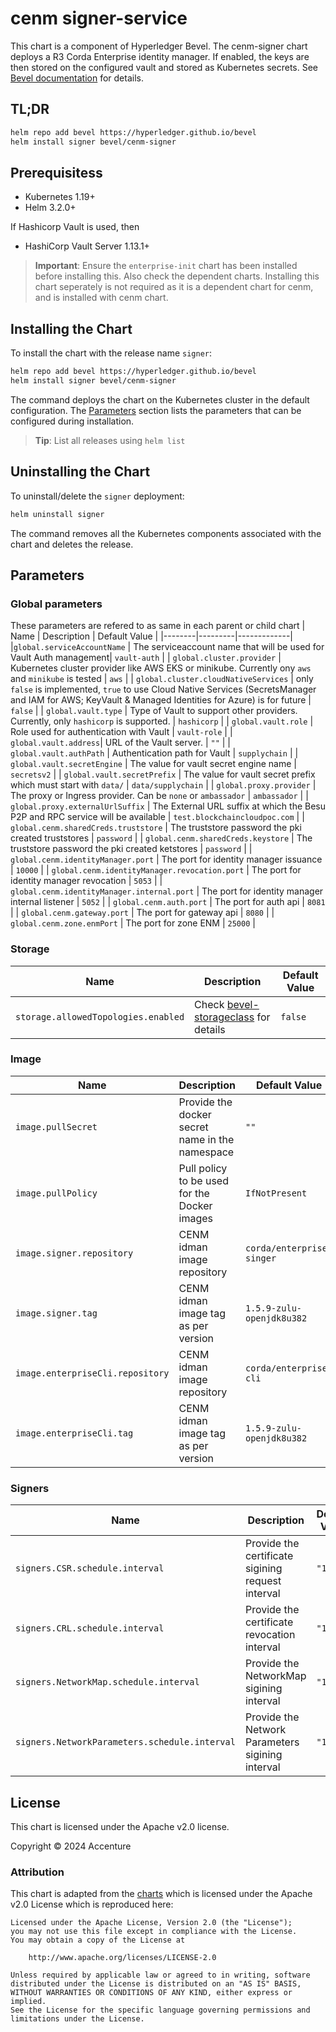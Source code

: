 [//]: # (##############################################################################################)
[//]: # (Copyright Accenture. All Rights Reserved.)
[//]: # (SPDX-License-Identifier: Apache-2.0)
[//]: # (##############################################################################################)

# cenm signer-service

This chart is a component of Hyperledger Bevel. The cenm-signer chart deploys a R3 Corda Enterprise identity manager. If enabled, the keys are then stored on the configured vault and stored as Kubernetes secrets. See [Bevel documentation](https://hyperledger-bevel.readthedocs.io/en/latest/) for details.

## TL;DR

```bash
helm repo add bevel https://hyperledger.github.io/bevel
helm install signer bevel/cenm-signer
```

## Prerequisitess

- Kubernetes 1.19+
- Helm 3.2.0+

If Hashicorp Vault is used, then
- HashiCorp Vault Server 1.13.1+

> **Important**: Ensure the `enterprise-init` chart has been installed before installing this. Also check the dependent charts. Installing this chart seperately is not required as it is a dependent chart for cenm, and is installed with cenm chart.

## Installing the Chart

To install the chart with the release name `signer`:

```bash
helm repo add bevel https://hyperledger.github.io/bevel
helm install signer bevel/cenm-signer
```

The command deploys the chart on the Kubernetes cluster in the default configuration. The [Parameters](#parameters) section lists the parameters that can be configured during installation.

> **Tip**: List all releases using `helm list`

## Uninstalling the Chart

To uninstall/delete the `signer` deployment:

```bash
helm uninstall signer
```

The command removes all the Kubernetes components associated with the chart and deletes the release.

## Parameters

### Global parameters
These parameters are refered to as same in each parent or child chart
| Name   | Description  | Default Value |
|--------|---------|-------------|
|`global.serviceAccountName` | The serviceaccount name that will be used for Vault Auth management| `vault-auth` |
| `global.cluster.provider` | Kubernetes cluster provider like AWS EKS or minikube. Currently ony `aws` and `minikube` is tested | `aws` |
| `global.cluster.cloudNativeServices` | only `false` is implemented, `true` to use Cloud Native Services (SecretsManager and IAM for AWS; KeyVault & Managed Identities for Azure) is for future  | `false`  |
| `global.vault.type`  | Type of Vault to support other providers. Currently, only `hashicorp` is supported. | `hashicorp`    |
| `global.vault.role`  | Role used for authentication with Vault | `vault-role`    |
| `global.vault.address`| URL of the Vault server.    | `""`            |
| `global.vault.authPath`    | Authentication path for Vault  | `supplychain`            |
| `global.vault.secretEngine` | The value for vault secret engine name   | `secretsv2`  |
| `global.vault.secretPrefix` | The value for vault secret prefix which must start with `data/`   | `data/supplychain`  |
| `global.proxy.provider` | The proxy or Ingress provider. Can be `none` or `ambassador` | `ambassador` |
| `global.proxy.externalUrlSuffix` | The External URL suffix at which the Besu P2P and RPC service will be available | `test.blockchaincloudpoc.com` |
| `global.cenm.sharedCreds.truststore` | The truststore password the pki created truststores | `password` |
| `global.cenm.sharedCreds.keystore` | The truststore password the pki created ketstores | `password` |
| `global.cenm.identityManager.port` | The port for identity manager issuance | `10000` |
| `global.cenm.identityManager.revocation.port` | The port for identity manager revocation | `5053` |
| `global.cenm.identityManager.internal.port` | The port for identity manager internal listener | `5052` |
| `global.cenm.auth.port` | The port for auth api | `8081` |
| `global.cenm.gateway.port` | The port for gateway api | `8080` |
| `global.cenm.zone.enmPort` | The port for zone ENM | `25000` |

### Storage

| Name   | Description  | Default Value |
|--------|---------|-------------|
| `storage.allowedTopologies.enabled` | Check [bevel-storageclass](../../../shared/charts/bevel-storageclass/README.md) for details  | `false`  |


### Image
| Name   | Description    | Default Value   |
| -------------| ---------- | --------- |
| `image.pullSecret`    | Provide the docker secret name in the namespace  | `""`            |
| `image.pullPolicy`  | Pull policy to be used for the Docker images    | `IfNotPresent`    |
| `image.signer.repository`   | CENM idman image repository  | `corda/enterprise-singer`|
| `image.signer.tag`   | CENM idman image tag as per version | `1.5.9-zulu-openjdk8u382`|
| `image.enterpriseCli.repository`   | CENM idman image repository  | `corda/enterprise-cli`|
| `image.enterpriseCli.tag`   | CENM idman image tag as per version | `1.5.9-zulu-openjdk8u382`|

### Signers
| Name   | Description    | Default Value   |
| -------------| ---------- | --------- |
| `signers.CSR.schedule.interval`    | Provide the certificate sigining request interval  | `"1m"`            |
| `signers.CRL.schedule.interval`    | Provide the certificate revocation interval   | `"1d"`            |
| `signers.NetworkMap.schedule.interval`    | Provide the NetworkMap sigining interval  | `"1m"`            |
| `signers.NetworkParameters.schedule.interval`    | Provide the Network Parameters sigining interval  | `"1m"`            |


## License

This chart is licensed under the Apache v2.0 license.

Copyright &copy; 2024 Accenture

### Attribution

This chart is adapted from the [charts](https://hyperledger.github.io/bevel/) which is licensed under the Apache v2.0 License which is reproduced here:

```
Licensed under the Apache License, Version 2.0 (the "License");
you may not use this file except in compliance with the License.
You may obtain a copy of the License at

    http://www.apache.org/licenses/LICENSE-2.0

Unless required by applicable law or agreed to in writing, software
distributed under the License is distributed on an "AS IS" BASIS,
WITHOUT WARRANTIES OR CONDITIONS OF ANY KIND, either express or implied.
See the License for the specific language governing permissions and
limitations under the License.
```
